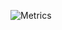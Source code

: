 <!--
**NoYavy/Noyavy** is a ✨ _special_ ✨ repository because its `README.md` (this file) appears on your GitHub profile.

Here are some ideas to get you started:

- 🔭 I’m currently working on ...
- 🌱 I’m currently learning ...
- 👯 I’m looking to collaborate on ...
- 🤔 I’m looking for help with ...
- 💬 Ask me about ...
- 📫 How to reach me: ...
- 😄 Pronouns: ...
- ⚡ Fun fact: ...
-->
![Metrics](https://raw.githubusercontent.com/gist/NoYavy/469f1cc55534fac07c05281223650e0b/raw/856817763c659b6789123fcd5b8f37d7849cdfe4/github-metrics.svg)
